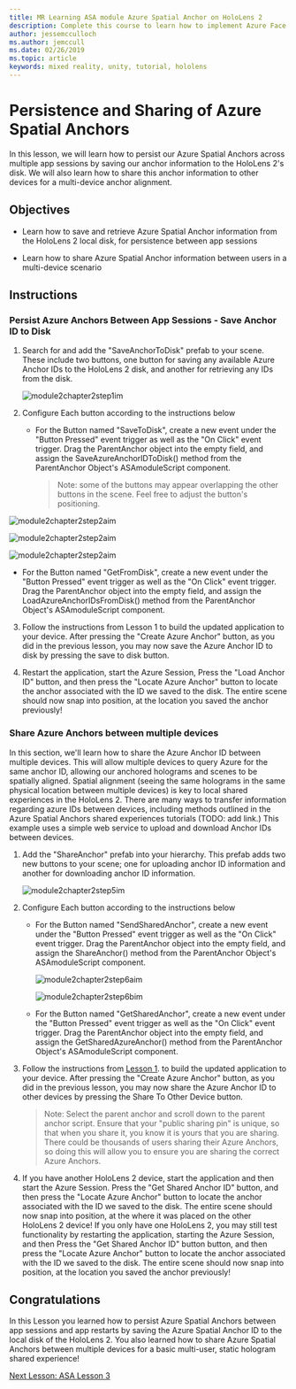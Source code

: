 ```yaml
---
title: MR Learning ASA module Azure Spatial Anchor on HoloLens 2
description: Complete this course to learn how to implement Azure Face Recognition within a mixed reality application.
author: jessemcculloch
ms.author: jemccull
ms.date: 02/26/2019
ms.topic: article
keywords: mixed reality, unity, tutorial, hololens
---
```


# Persistence and Sharing of Azure Spatial Anchors

In this lesson, we will learn how to persist our Azure Spatial Anchors across multiple app sessions by saving our anchor information to the HoloLens 2's disk. We will also learn how to share this anchor information to other devices for a multi-device anchor alignment.

## Objectives

* Learn how to save and retrieve Azure Spatial Anchor information from the HoloLens 2 local disk, for persistence between app sessions

* Learn how to share Azure Spatial Anchor information between users in a multi-device scenario

  

## Instructions

### Persist Azure Anchors Between App Sessions - Save Anchor ID to Disk

1. Search for and add the "SaveAnchorToDisk" prefab to your scene. These include two buttons, one button for saving any available Azure Anchor IDs to the HoloLens 2 disk, and another for retrieving any IDs from the disk.

   ![module2chapter2step1im](images/module2chapter2step1im.PNG)

2. Configure Each button according to the instructions below
   - For the Button named "SaveToDisk", create a new event under the "Button Pressed" event trigger as well as the "On Click" event trigger. Drag the ParentAnchor object into the empty field, and assign the SaveAzureAnchorIDToDisk() method from the ParentAnchor Object's ASAmoduleScript component.
   
     > Note: some of the buttons may appear overlapping the other buttons in the scene. Feel free to adjust the button's positioning.
   

  ![module2chapter2step2aim](images/module2chapter2step2aim.PNG)

![module2chapter2step2aim](images/module2chapter2step2bim.PNG)

![module2chapter2step2aim](images/module2chapter2step2cim.PNG)

   - For the Button named "GetFromDisk", create a new event under the "Button Pressed" event trigger as well as the "On Click" event trigger. Drag the ParentAnchor object into the empty field, and assign the LoadAzureAnchorIDsFromDisk() method from the ParentAnchor Object's ASAmoduleScript component.

3. Follow the instructions from Lesson 1 to build the updated application to your device. After pressing the "Create Azure Anchor" button, as you did in the previous lesson, you may now save the Azure Anchor ID to disk by pressing the save to disk button.

4. Restart the application, start the Azure Session, Press the "Load Anchor ID" button, and then press the "Locate Azure Anchor" button to locate the anchor associated with the ID we saved to the disk. The entire scene should now snap into position, at the location you saved the anchor previously!

### Share Azure Anchors between multiple devices

In this section, we'll learn how to share the Azure Anchor ID between multiple devices. This will allow multiple devices to query Azure for the same anchor ID, allowing our anchored holograms and scenes to be spatially aligned. Spatial alignment (seeing the same holograms in the same physical location between multiple devices) is key to local shared experiences in the HoloLens 2. There are many ways to transfer information regarding azure IDs between devices, including methods outlined in the Azure Spatial Anchors shared experiences tutorials (TODO: add link.) This example uses a simple web service to upload and download Anchor IDs between devices.

1. Add the "ShareAnchor" prefab into your hierarchy. This prefab adds two new buttons to your scene; one for uploading anchor ID information and another for downloading anchor ID information. 

   ![module2chapter2step5im](images/module2chapter2step5im.PNG)

2. Configure Each button according to the instructions below

   - For the Button named "SendSharedAnchor", create a new event under the "Button Pressed" event trigger as well as the "On Click" event trigger. Drag the ParentAnchor object into the empty field, and assign the ShareAnchor() method from the ParentAnchor Object's ASAmoduleScript component.

     ![module2chapter2step6aim](images/module2chapter2step6aim.PNG)

     ![module2chapter2step6bim](images/module2chapter2step6bim.PNG)

     

   - For the Button named "GetSharedAnchor", create a new event under the "Button Pressed" event trigger as well as the "On Click" event trigger. Drag the ParentAnchor object into the empty field, and assign the GetSharedAzureAnchor() method from the ParentAnchor Object's ASAmoduleScript component.

3. Follow the instructions from [Lesson 1](mrlearning-base-ch1.md). to build the updated application to your device. After pressing the "Create Azure Anchor" button, as you did in the previous lesson, you may now share the Azure Anchor ID to other devices by pressing the Share To Other Device button.

   > Note: Select the parent anchor and scroll down to the parent anchor script. Ensure that your "public sharing pin" is unique, so that when you share it, you know it is yours that you are sharing. There could be thousands of users sharing their Azure Anchors, so doing this will allow you to ensure you are sharing the correct Azure Anchors.

4. If you have another HoloLens 2 device, start the application and then start the Azure Session. Press the "Get Shared Anchor ID" button, and then press the "Locate Azure Anchor" button to locate the anchor associated with the ID we saved to the disk. The entire scene should now snap into position, at the where it was placed on the other HoloLens 2 device! If you only have one HoloLens 2, you may still test functionality by restarting the application, starting the Azure Session, and then Press the "Get Shared Anchor ID" button button, and then press the "Locate Azure Anchor" button to locate the anchor associated with the ID we saved to the disk. The entire scene should now snap into position, at the location you saved the anchor previously!

## Congratulations
In this Lesson you learned how to persist Azure Spatial Anchors between app sessions and app restarts by saving the Azure Spatial Anchor ID to the local disk of the HoloLens 2. You also learned how to share Azure Spatial Anchors between multiple devices for a basic multi-user, static hologram shared experience!

[Next Lesson: ASA Lesson 3](mrlearning-base-ch3.md)

